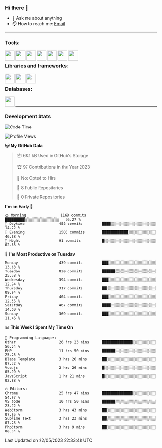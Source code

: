 ### Hi there 👋

- 💬 Ask me about anything
- 📫 How to reach me: [Email]

---

### Tools:
<img align='left' height="32" width="32" src="https://cdn.jsdelivr.net/npm/simple-icons@4.8.0/icons/phpstorm.svg" />
<img align='left' height="32" width="32" src="https://cdn.jsdelivr.net/npm/simple-icons@4.8.0/icons/webstorm.svg" />
<img align='left' height="32" width="32" src="https://cdn.jsdelivr.net/npm/simple-icons@4.8.0/icons/visualstudiocode.svg" />
<img align='left' height="32" width="32" src="https://cdn.jsdelivr.net/npm/simple-icons@4.8.0/icons/sublimetext.svg" />
<img align='left' height="32" width="32" src="https://cdn.jsdelivr.net/npm/simple-icons@4.8.0/icons/laragon.svg" />
<img align='left' height="32" width="32" src="https://cdn.jsdelivr.net/npm/simple-icons@4.8.0/icons/docker.svg" />
<img align='left' height="32" width="32" src="https://cdn.jsdelivr.net/npm/simple-icons@4.8.0/icons/amazonaws.svg" />
<br>

### Libraries and frameworks:
<img align='left' height="32" width="32" src="https://cdn.jsdelivr.net/npm/simple-icons@4.8.0/icons/laravel.svg" />
<img align='left' height="32" width="32" src="https://cdn.jsdelivr.net/npm/simple-icons@4.8.0/icons/vue-dot-js.svg" />
<img align='left' height="32" width="32" src="https://cdn.jsdelivr.net/npm/simple-icons@4.8.0/icons/jquery.svg" />
<br>

### Databases:
<img align='left' height="32" width="32" src="https://cdn.jsdelivr.net/npm/simple-icons@4.8.0/icons/mysql.svg" />
<br>

---
### Development Stats
<!--START_SECTION:waka-->
![Code Time](http://img.shields.io/badge/Code%20Time-1%2C632%20hrs%2023%20mins-blue)

![Profile Views](http://img.shields.io/badge/Profile%20Views-6-blue)

**🐱 My GitHub Data** 

> 📦 68.1 kB Used in GitHub's Storage 
 > 
> 🏆 97 Contributions in the Year 2023
 > 
> 🚫 Not Opted to Hire
 > 
> 📜 8 Public Repositories 
 > 
> 🔑 0 Private Repositories 
 > 
**I'm an Early 🐤** 

```text
🌞 Morning                1168 commits        █████████░░░░░░░░░░░░░░░░   36.27 % 
🌆 Daytime                458 commits         ████░░░░░░░░░░░░░░░░░░░░░   14.22 % 
🌃 Evening                1503 commits        ████████████░░░░░░░░░░░░░   46.68 % 
🌙 Night                  91 commits          █░░░░░░░░░░░░░░░░░░░░░░░░   02.83 % 
```
📅 **I'm Most Productive on Tuesday** 

```text
Monday                   439 commits         ███░░░░░░░░░░░░░░░░░░░░░░   13.63 % 
Tuesday                  830 commits         ██████░░░░░░░░░░░░░░░░░░░   25.78 % 
Wednesday                394 commits         ███░░░░░░░░░░░░░░░░░░░░░░   12.24 % 
Thursday                 317 commits         ██░░░░░░░░░░░░░░░░░░░░░░░   09.84 % 
Friday                   404 commits         ███░░░░░░░░░░░░░░░░░░░░░░   12.55 % 
Saturday                 467 commits         ████░░░░░░░░░░░░░░░░░░░░░   14.50 % 
Sunday                   369 commits         ███░░░░░░░░░░░░░░░░░░░░░░   11.46 % 
```


📊 **This Week I Spent My Time On** 

```text
💬 Programming Languages: 
Other                    26 hrs 23 mins      ██████████████░░░░░░░░░░░   56.24 % 
PHP                      11 hrs 50 mins      ██████░░░░░░░░░░░░░░░░░░░   25.25 % 
Blade Template           3 hrs 26 mins       ██░░░░░░░░░░░░░░░░░░░░░░░   07.32 % 
Vue.js                   2 hrs 26 mins       █░░░░░░░░░░░░░░░░░░░░░░░░   05.19 % 
JavaScript               1 hr 21 mins        █░░░░░░░░░░░░░░░░░░░░░░░░   02.88 % 

🔥 Editors: 
Chrome                   25 hrs 47 mins      ██████████████░░░░░░░░░░░   54.97 % 
VS Code                  10 hrs 50 mins      ██████░░░░░░░░░░░░░░░░░░░   23.12 % 
WebStorm                 3 hrs 43 mins       ██░░░░░░░░░░░░░░░░░░░░░░░   07.95 % 
Sublime Text             3 hrs 23 mins       ██░░░░░░░░░░░░░░░░░░░░░░░   07.23 % 
PhpStorm                 3 hrs 9 mins        ██░░░░░░░░░░░░░░░░░░░░░░░   06.74 % 
```


 Last Updated on 22/05/2023 22:33:48 UTC
<!--END_SECTION:waka-->

[huyviet]: https://huyviet.vn/
[EMAIl]: https://mail.google.com/mail/u/0/?fs=1&tf=cm&source=mailto&to=huynguyenviet0110@gmail.com
